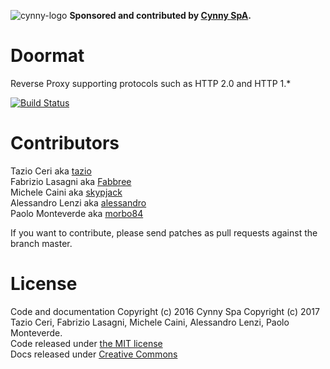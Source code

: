 ![cynny-logo](https://web.cynny.com/live/static/favicon/favicon-16.png) **Sponsored and contributed by [Cynny SpA](https://www.cynny.com/).**

# Doormat
Reverse Proxy supporting protocols such as HTTP 2.0 and HTTP 1.*

[![Build Status](https://travis-ci.org/cynnyx/doormat.svg?branch=master)](https://travis-ci.org/cynnyx/doormat)

# Contributors

Tazio Ceri aka [tazio](https://github.com/tazio)<br/>
Fabrizio Lasagni aka [Fabbree](https://github.com/fabbree)<br/>
Michele Caini aka [skypjack](https://github.com/skypjack)<br/>
Alessandro Lenzi aka [alessandro](https://github.com/alessandrolenzi)<br/>
Paolo Monteverde aka [morbo84](https://github.com/morbo84)<br/>

If you want to contribute, please send patches as pull requests against the branch master.

# License

Code and documentation 
Copyright (c) 2016 Cynny Spa
Copyright (c) 2017 Tazio Ceri, Fabrizio Lasagni, Michele Caini, Alessandro Lenzi, Paolo Monteverde.<br/>
Code released under [the MIT license](https://github.com/tazio/doormat/blob/master/LICENSE) <br/>
Docs released under [Creative Commons](https://github.com/tazio/doormat/blob/master/docs/LICENSE) <br/>


